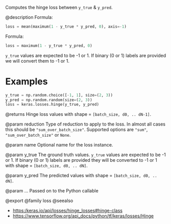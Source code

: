 Computes the hinge loss between `y_true` & `y_pred`.

@description
Formula:

```python
loss = mean(maximum(1 - y_true * y_pred, 0), axis=-1)
```

Formula:

```python
loss = maximum(1 - y_true * y_pred, 0)
```

`y_true` values are expected to be -1 or 1. If binary (0 or 1) labels are
provided we will convert them to -1 or 1.

# Examples
```python
y_true = np.random.choice([-1, 1], size=(2, 3))
y_pred = np.random.random(size=(2, 3))
loss = keras.losses.hinge(y_true, y_pred)
```

@returns
Hinge loss values with shape = `[batch_size, d0, .. dN-1]`.

@param reduction
Type of reduction to apply to the loss. In almost all cases
this should be `"sum_over_batch_size"`.
Supported options are `"sum"`, `"sum_over_batch_size"` or `None`.

@param name
Optional name for the loss instance.

@param y_true
The ground truth values. `y_true` values are expected to be -1
or 1. If binary (0 or 1) labels are provided they will be converted
to -1 or 1 with shape = `[batch_size, d0, .. dN]`.

@param y_pred
The predicted values with shape = `[batch_size, d0, .. dN]`.

@param ...
Passed on to the Python callable

@export
@family loss
@seealso
+ <https:/keras.io/api/losses/hinge_losses#hinge-class>
+ <https://www.tensorflow.org/api_docs/python/tf/keras/losses/Hinge>
